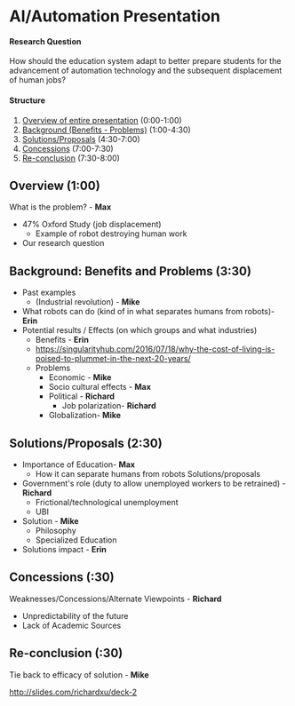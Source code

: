 # AI/Automation Presentation

#### Research Question
How should the education system adapt to better prepare students for the advancement of automation technology and the subsequent displacement of human jobs?

#### Structure
1. [Overview of entire presentation](#overview) (0:00-1:00)
2. [Background (Benefits - Problems)](#background) (1:00-4:30)
2. [Solutions/Proposals](#solutions/proposals) (4:30-7:00)
3. [Concessions](#concessions) (7:00-7:30)
4. [Re-conclusion](#re-conclusion) (7:30-8:00)

## Overview (1:00)
What is the problem? - **Max**
* 47%  Oxford Study (job displacement)
  * Example of robot destroying human work
* Our research question

## Background: Benefits and Problems (3:30)
* Past examples
  * (Industrial revolution) - **Mike**
* What robots can do (kind of in what separates humans from robots)- **Erin**
* Potential results / Effects (on which groups and what industries)
  * Benefits - **Erin**
   * https://singularityhub.com/2016/07/18/why-the-cost-of-living-is-poised-to-plummet-in-the-next-20-years/
  * Problems
    * Economic - **Mike**
    * Socio cultural effects - **Max**
    * Political - **Richard**
      * Job polarization- **Richard**
    * Globalization- **Mike**

## Solutions/Proposals (2:30)
* Importance of Education- **Max**
  * How it can separate humans from robots
Solutions/proposals
* Government's role (duty to allow unemployed workers to be retrained) - **Richard**
  * Frictional/technological unemployment
  * UBI
* Solution - **Mike**
  * Philosophy
  * Specialized Education
* Solutions impact - **Erin**

## Concessions (:30)
Weaknesses/Concessions/Alternate Viewpoints - **Richard**
* Unpredictability of the future
* Lack of Academic Sources

## Re-conclusion (:30)
Tie back to efficacy of solution - **Mike**

http://slides.com/richardxu/deck-2

